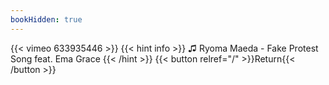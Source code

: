 ```yaml
---
bookHidden: true
---
```


{{< vimeo 633935446 >}}
{{< hint info >}}
♫ Ryoma Maeda - Fake Protest Song feat. Ema Grace
{{< /hint >}}
{{< button relref="/" >}}Return{{< /button >}}
